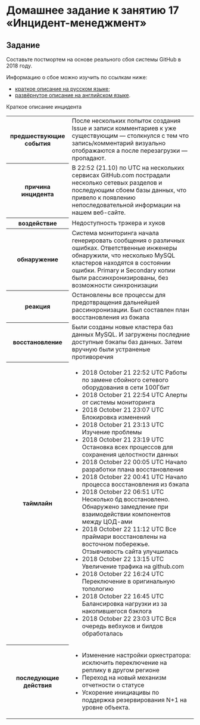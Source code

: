 # Домашнее задание к занятию 17 «Инцидент-менеджмент»

## Задание

Составьте постмортем на основе реального сбоя системы GitHub в 2018 году.

Информацию о сбое можно изучить по ссылкам ниже:

* [краткое описание на русском языке](https://habr.com/ru/post/427301/);
* [развёрнутое описание на английском языке](https://github.blog/2018-10-30-oct21-post-incident-analysis/).


Краткое описание инцидента


<table>
  <tr>
    <th>предшествующие события</th>
    <td>После нескольких попыток создания Issue и записи комментариев к уже существующим — столкнулся с тем что запись/комментарий визуально отображаются а после перезагрузки — пропадают.</td>
  </tr>
  <tr>
    <th>причина инцидента</th>
    <td>В 22:52 (21.10) по UTC на нескольких сервисах GitHub.com пострадали несколько сетевых разделов и последующим сбоем базы данных, что привело к появлению непоследовательной информации на нашем веб-сайте.</td>
  </tr>
  <tr>
    <th>воздействие</th>
    <td>Недоступность трэкера и хуков</td>
  </tr>
  <tr>
    <th>обнаружение</th>
    <td>Система мониторинга начала генерировать сообщения о различных ошибках. Ответственные инженеры обнаружили, что несколько MySQL кластеров находятся в состоянии ошибки. Primary и Secondary копии были рассинхронизированы, без возможности синхронизации</td>
  </tr>
  <tr>
    <th>реакция</th>
    <td>Остановлены все процессы для предотвращения дальнейшей рассинхронизации. Был составлен план восстановления из бэкапа</td>
  </tr>
  <tr>
    <th>восстановление</th>
    <td>Были созданы новые кластера баз данных MySQL. И загружены последние доступные бэкапы баз данных. Затем вручную были устраненые противоречия</td>
  </tr>  
  <tr>
    <th>таймлайн</th>
    <td>
<ul>
<li>2018 October 21 22:52 UTC Работы по замене сбойного сетевого оборудования в сети 100Гбит
<li>2018 October 21 22:54 UTC Алерты от системы мониторинга</li>
<li>2018 October 21 23:07 UTC Блокировка изменений</li>
<li>2018 October 21 23:13 UTC Изучение проблемы</li>
<li>2018 October 21 23:19 UTC Остановка всех процессов для сохранения целостности данных	</li>
<li>2018 October 22 00:05 UTC Начало разработки плана восстановления</li>
<li>2018 October 22 00:41 UTC Начало процесса восстановления из бэкапа</li>
<li>2018 October 22 06:51 UTC Несколько бд восстановлено. Обнаружено замедление при взаимодействии компонентов между ЦОД-ами</li>
<li>2018 October 22 11:12 UTC Все праймари восстановлены на восточном побережье. Отзывчивость сайта улучшилась</li>
<li>2018 October 22 13:15 UTC Увеличение трафика на github.com</li>
<li>2018 October 22 16:24 UTC Переключение в оригинальную топологию</li>
<li>2018 October 22 16:45 UTC Балансировка нагрузки из за накопившегося бэклога</li>
<li>2018 October 22 23:03 UTC Вся очередь вебхуков и билдов обработалась</li>
</ul>
</td>
  </tr> 
  <tr>
    <th>последующие действия</th>
    <td>
<ul>
<li>Изменение настройки оркестратора: исключить переключение на реплику в другом регионе</li>
<li>Переход на новый механизм отчетности о статусе</li>
<li>Ускорение инициацивы по поддержка резервирования N+1 на уровне объекта.</li>
</ul>
</td>
  </tr>      
</table>
